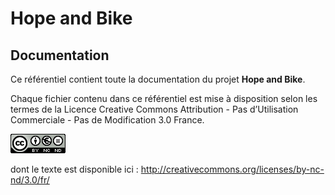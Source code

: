 #  Hope and Bike

## Documentation

Ce référentiel contient toute la documentation du projet __Hope and Bike__.

Chaque fichier contenu dans ce référentiel 
est mise à disposition selon les termes de la Licence Creative Commons Attribution - Pas d’Utilisation Commerciale - Pas de Modification 3.0 France.

![by-nc-nd](assets/cc.png)

dont le texte est disponible ici : http://creativecommons.org/licenses/by-nc-nd/3.0/fr/
